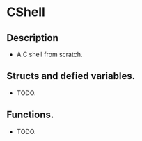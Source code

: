 # CShell
## Description

- A C shell from scratch.

## Structs and defied variables.

- TODO.

## Functions.

- TODO.

